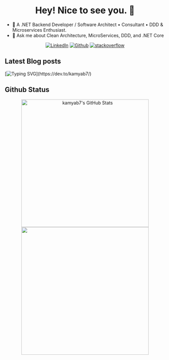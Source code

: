 <h1 align="center">Hey! Nice to see you. 👋</h1>




- 🔭 A .NET Backend Developer / Software Architect • Consultant • DDD & Microservices Enthusiast.
- 💬 Ask me about Clean Architecture, MicroServices, DDD, and .NET Core

<div align="center">
<a href="https://www.linkedin.com/in/kamyab-valipour-a6627b189/" target="_blank"><img alt="LinkedIn" src="https://img.shields.io/badge/linkedin-29146b?&style=for-the-badge&logo=linkedin&logoColor=white" /></a> <a href="https://dev.to/kamyab7" target="_blank"><img alt="Github" src="https://img.shields.io/badge/Dev_To-7c31e3?&style=for-the-badge&logo=dev.to&logoColor=white" /></a> 
 <a href="https://stackoverflow.com/users/11636837/kamyab-valipour" target="_blank"><img alt="stackoverflow" src="https://img.shields.io/badge/stackoverflow-ff9900?&style=for-the-badge&logo=stackoverflow&logoColor=white" /></a> 
</div>

## Latest Blog posts

[![Typing SVG](https://readme-typing-svg.demolab.com?font=Fira+Code&size=14&duration=3500&pause=&multiline=true&width=550&height=28&lines=I+make+a+blog+weekly%2C+if+you're+interseted%2C+take+a+look.)](https://dev.to/kamyab7/)

<!--## Best Blogs -->


<!-- Source Projects -->

## Github Status

<div align="center">
  <div>
    <a href="https://github.com/kamyab7" title="Go to Source">
      <img width=400 src="https://github-readme-stats.vercel.app/api?username=kamyab7&show_icons=true&theme=algolia&hide_border=true" alt="kamyab7's GitHub Stats" />
    </a>
    <a href="https://github.com/kamyab7" title="Go to Source">
      <img width=400 src="https://github-readme-streak-stats.herokuapp.com?user=kamyab7&theme=algolia&hide_border=true" />
    </a>
  </div>
  <br>
</div>




